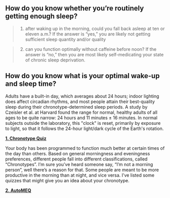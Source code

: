 ## How do you know whether you’re routinely getting enough sleep?

> 1.  after waking up in the morning, could you fall back asleep at ten or eleven a.m.? If the answer is “yes,” you are likely not getting sufficient sleep quantity and/or quality

> 2.  can you function optimally without caffeine before noon? If the answer is “no,” then you are most likely self-medicating your state of chronic sleep deprivation.

## How do you know what is your optimal wake-up and sleep time?
Adults have a built-in day, which averages about 24 hours; indoor lighting does affect circadian rhythms, and most people attain their best-quality sleep during their chronotype-determined sleep periods. A study by Czeisler et al. at Harvard found the range for normal, healthy adults of all ages to be quite narrow: 24 hours and 11 minutes ± 16 minutes. In normal subjects outside the laboratory, this "clock" is reset, primarily by exposure to light, so that it follows the 24-hour light/dark cycle of the Earth's rotation.

**[1. Chronotype Quiz](https://thepowerofwhenquiz.com)**

Your body has been programmed to function much better at certain times of the day than others. Based on general morningness and eveningness preferences, different people fall into different classifications, called “Chronotypes”. I’m sure you’ve heard someone say, “I’m not a morning person”, well there’s a reason for that. Some people are meant to be more productive in the morning than at night, and vice versa. I’ve listed some quizzes that might give you an idea about your chronotype.

**[2. AutoMEQ](https://chronotype-self-test.info/index.php?sid=61524&newtest=Y)**